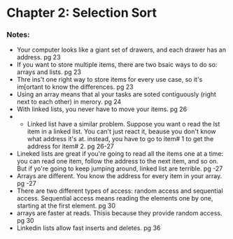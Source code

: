 # Chapter 2: Selection Sort

### Notes:
- Your computer looks like a giant set of drawers, and each drawer has an address. pg 23
- If you want to store multiple items, there are two bsaic ways to do so: arrays and lists. pg 23
- Thre ins't one right way to store items for every use case, so it's im[ortant to know the differences. pg 23
- Using an array means that al your tasks are soted contiguously (right next to each other) in merory. pg 24
- With linked lists, you never have to move your items. pg 26
- - Linked list have a similar problem. Suppose you want o read the lst item in a linked list. You can't just react it, beause you don't know what address it's at.
instead, you have to go to item# 1 to get the address for item# 2. pg 26-27
- Lineked lists are great if you're going to read all the items one at a time: you can read one item, follow the address to the next item, and so on.
But if yo're going to keep jumping around, linked list are terrible. pg -27
- Arrays are different. You know the address for every item in your array. pg -27
- There are two different types of access: random access and sequential access. Sequential access means reading the elements one by one, starting at the first element. pg 30
- arrays are faster at reads. Thisis because they provide random access. pg 30
- Linkedin lists allow fast inserts and deletes. pg 36
